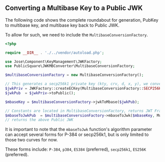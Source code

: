 ## Converting a Multibase Key to a Public JWK

The following code shows the complete roundabout for generation, PubKey to multibase key, and multibase key back to Public JWK.

To allow for such, we need to include the `MultibaseConversionFactory`.

```php
<?php

require __DIR__ . './../vendor/autoload.php';

use Jose\Component\KeyManagement\JWKFactory;
use PublicSquare\JWKMBConverter\MultibaseConversionFactory;

$multibaseConversionFactory = new MultibaseConversionFactory();

// This generates a secp256k1 private key (kty, crv, d, x, y), we convert that to a Public Key
$jwkPriv = JWKFactory::createECKey(MultibaseConversionFactory::SECP256K1_JWK_CURVE);
$jwkPub  = $jwkPriv->toPublic();

$mbaseKey = $multibaseConversionFactory->jwkToMbase($jwkPub);

// Constants are located in MultibaseConversionFactory, returns JWT Framework Public JWK
$mbaseToJwkPub  = $multibaseConversionFactory->mbaseToJwk($mbaseKey, MultibaseConversionFactory::SIMPLITO_SECP256K1_FORM);
// returns the above Public JWK
```

It is important to note that the `mbaseToJwk` function's algorithm parameter can accept several forms for P-384 or secp256k1, but is only limited to those two curves for now.

These forms include: `P-384`, `p384`, `ES384` (preferred), `secp256k1`, `ES256K` (preferred).

